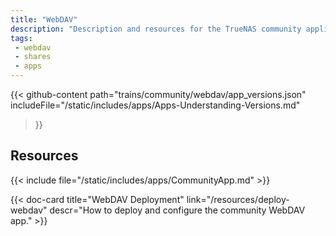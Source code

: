 ```yaml
---
title: "WebDAV"
description: "Description and resources for the TrueNAS community application called WebDAV."
tags:
 - webdav
 - shares
 - apps
---
```


{{< github-content 
    path="trains/community/webdav/app_versions.json"
	includeFile="/static/includes/apps/Apps-Understanding-Versions.md"
>}}

## Resources

{{< include file="/static/includes/apps/CommunityApp.md" >}}

<div class="docs-sections">

{{< doc-card title="WebDAV Deployment" link="/resources/deploy-webdav"
descr="How to deploy and configure the community WebDAV app." >}}

</div>
